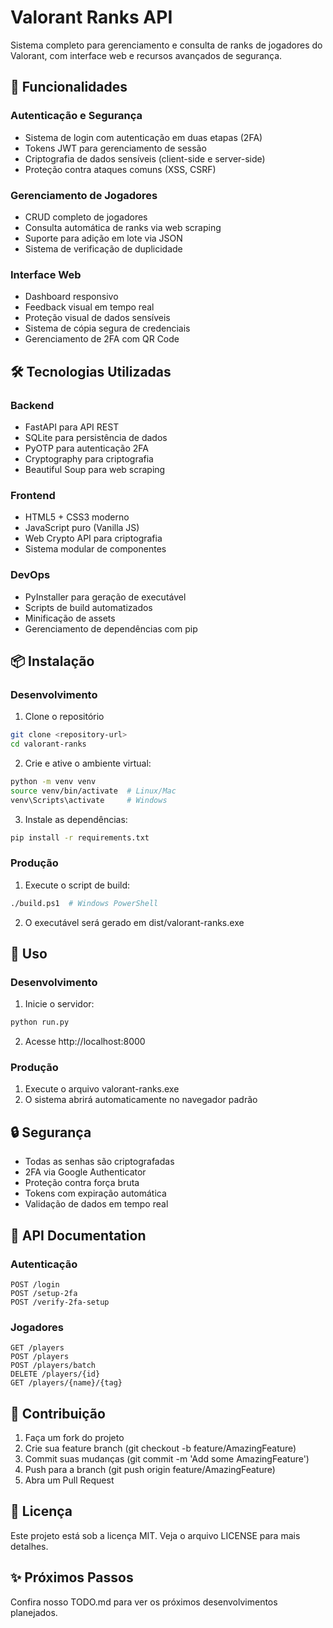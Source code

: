 # Valorant Ranks API

Sistema completo para gerenciamento e consulta de ranks de jogadores do Valorant, com interface web e recursos avançados de segurança.

## 🚀 Funcionalidades

### Autenticação e Segurança
- Sistema de login com autenticação em duas etapas (2FA)
- Tokens JWT para gerenciamento de sessão
- Criptografia de dados sensíveis (client-side e server-side)
- Proteção contra ataques comuns (XSS, CSRF)

### Gerenciamento de Jogadores
- CRUD completo de jogadores
- Consulta automática de ranks via web scraping
- Suporte para adição em lote via JSON
- Sistema de verificação de duplicidade

### Interface Web
- Dashboard responsivo
- Feedback visual em tempo real
- Proteção visual de dados sensíveis
- Sistema de cópia segura de credenciais
- Gerenciamento de 2FA com QR Code

## 🛠️ Tecnologias Utilizadas

### Backend
- FastAPI para API REST
- SQLite para persistência de dados
- PyOTP para autenticação 2FA
- Cryptography para criptografia
- Beautiful Soup para web scraping

### Frontend
- HTML5 + CSS3 moderno
- JavaScript puro (Vanilla JS)
- Web Crypto API para criptografia
- Sistema modular de componentes

### DevOps
- PyInstaller para geração de executável
- Scripts de build automatizados
- Minificação de assets
- Gerenciamento de dependências com pip

## 📦 Instalação

### Desenvolvimento
1. Clone o repositório
```bash
git clone <repository-url>
cd valorant-ranks
```

2. Crie e ative o ambiente virtual:
```bash
python -m venv venv
source venv/bin/activate  # Linux/Mac
venv\Scripts\activate     # Windows
```

3. Instale as dependências:
```bash
pip install -r requirements.txt
```

### Produção
1. Execute o script de build:
```bash
./build.ps1  # Windows PowerShell
```

2. O executável será gerado em dist/valorant-ranks.exe

## 🚀 Uso

### Desenvolvimento

1. Inicie o servidor:
```bash
python run.py
```
2. Acesse http://localhost:8000

### Produção
1. Execute o arquivo valorant-ranks.exe
2. O sistema abrirá automaticamente no navegador padrão

## 🔒 Segurança
- Todas as senhas são criptografadas
- 2FA via Google Authenticator
- Proteção contra força bruta
- Tokens com expiração automática
- Validação de dados em tempo real

## 📝 API Documentation

### Autenticação

```text
POST /login
POST /setup-2fa
POST /verify-2fa-setup
```

### Jogadores

```text
GET /players
POST /players
POST /players/batch
DELETE /players/{id}
GET /players/{name}/{tag}
```

## 🤝 Contribuição
1. Faça um fork do projeto
2. Crie sua feature branch (git checkout -b feature/AmazingFeature)
3. Commit suas mudanças (git commit -m 'Add some AmazingFeature')
4. Push para a branch (git push origin feature/AmazingFeature)
5. Abra um Pull Request

## 📄 Licença
Este projeto está sob a licença MIT. Veja o arquivo LICENSE para mais detalhes.

## ✨ Próximos Passos
Confira nosso TODO.md para ver os próximos desenvolvimentos planejados.